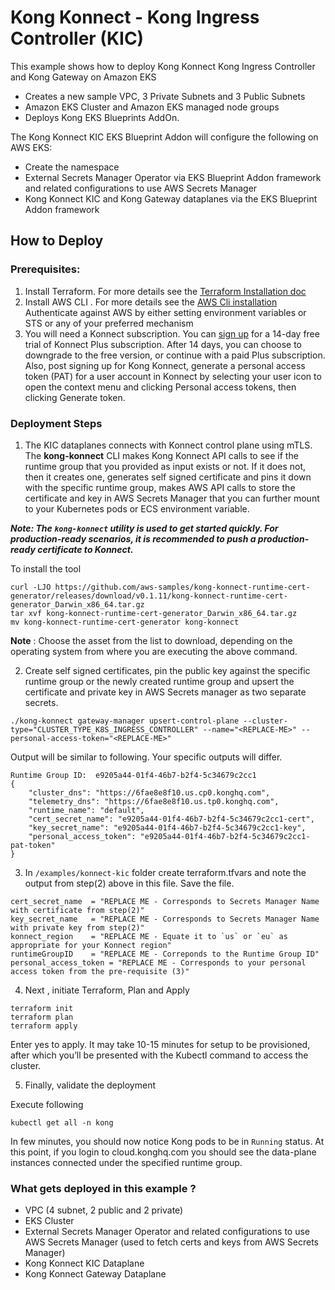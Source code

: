 # Kong Konnect - Kong Ingress Controller (KIC)

This example shows how to deploy Kong Konnect Kong Ingress Controller and Kong Gateway on Amazon EKS

* Creates a new sample VPC, 3 Private Subnets and 3 Public Subnets
* Amazon EKS Cluster and Amazon EKS managed node groups
* Deploys Kong EKS Blueprints AddOn.

The Kong Konnect KIC EKS Blueprint Addon will configure the following on  AWS EKS:
* Create the namespace
* External Secrets Manager Operator via EKS Blueprint Addon framework and related configurations to use AWS Secrets Manager
* Kong Konnect KIC and Kong Gateway dataplanes via the EKS Blueprint Addon framework


## How to Deploy

### Prerequisites:

1) Install Terraform. For more details see the [Terraform Installation doc](https://developer.hashicorp.com/terraform/tutorials/aws-get-started/install-cli)
2) Install AWS CLI . For more details see the [AWS Cli installation](https://docs.aws.amazon.com/cli/latest/userguide/getting-started-install.html) Authenticate against AWS by either setting environment variables or STS or any of your preferred mechanism
3) You will need a Konnect subscription. You can [sign up](https://konghq.com/products/kong-konnect/register?utm_medium=partner&utm_source=aws&utm_campaign=aws-devops-workshop-webinar) for a 14-day free trial of Konnect Plus subscription. After 14 days, you can choose to downgrade to the free version, or continue with a paid Plus subscription. Also, post signing up for Kong Konnect, generate a personal access token (PAT) for a user account in Konnect by selecting your user icon to open the context menu and clicking Personal access tokens, then clicking Generate token.

### Deployment Steps

1) The KIC dataplanes connects with Konnect control plane using mTLS. The **kong-konnect** CLI makes Kong Konnect API calls to see if the runtime group that you provided as input exists or not. If it does not, then it creates one, generates self signed certificate and pins it down with the specific runtime group, makes AWS API calls to store the certificate and key in AWS Secrets Manager that you can further mount to your Kubernetes pods or ECS environment variable.

***Note: The `kong-konnect` utility is used to get started quickly. For production-ready scenarios, it is recommended to push a production-ready certificate to Konnect.***

To install the tool


```
curl -LJO https://github.com/aws-samples/kong-konnect-runtime-cert-generator/releases/download/v0.1.11/kong-konnect-runtime-cert-generator_Darwin_x86_64.tar.gz
tar xvf kong-konnect-runtime-cert-generator_Darwin_x86_64.tar.gz
mv kong-konnect-runtime-cert-generator kong-konnect
```


**Note** : Choose the asset from the list to download, depending on the operating system from where you are executing the above command.

2) Create self signed certificates, pin the public key against the specific runtime group or the newly created runtime group and upsert the certificate and private key in AWS Secrets manager as two separate secrets.

```
./kong-konnect gateway-manager upsert-control-plane --cluster-type="CLUSTER_TYPE_K8S_INGRESS_CONTROLLER" --name="<REPLACE-ME>" --personal-access-token="<REPLACE-ME>"
```

Output will be similar to following. Your specific outputs will differ.

```
Runtime Group ID:  e9205a44-01f4-46b7-b2f4-5c34679c2cc1
{
    "cluster_dns": "https://6fae8e8f10.us.cp0.konghq.com",
    "telemetry_dns": "https://6fae8e8f10.us.tp0.konghq.com",
    "runtime_name": "default",
    "cert_secret_name": "e9205a44-01f4-46b7-b2f4-5c34679c2cc1-cert",
    "key_secret_name": "e9205a44-01f4-46b7-b2f4-5c34679c2cc1-key",
    "personal_access_token": "e9205a44-01f4-46b7-b2f4-5c34679c2cc1-pat-token"
}
```

3) In `/examples/konnect-kic` folder create terraform.tfvars and note the output from step(2) above in this file. Save the file.

```
cert_secret_name  = "REPLACE ME - Corresponds to Secrets Manager Name with certificate from step(2)"
key_secret_name   = "REPLACE ME - Corresponds to Secrets Manager Name with private key from step(2)"
konnect_region    = "REPLACE ME - Equate it to `us` or `eu` as appropriate for your Konnect region"
runtimeGroupID    = "REPLACE ME - Correponds to the Runtime Group ID"
personal_access_token = "REPLACE ME - Corresponds to your personal access token from the pre-requisite (3)"
```

4) Next , initiate Terraform, Plan and Apply

```
terraform init
terraform plan
terraform apply
```

Enter yes to apply. It may take 10-15 minutes for setup to be provisioned, after which you’ll be presented with the Kubectl command to access the cluster.

5) Finally, validate the deployment

Execute following

```
kubectl get all -n kong 
```

In few minutes, you should now notice Kong pods to be in `Running` status. At this point, if you login to cloud.konghq.com you should see the data-plane instances connected under the specified runtime group.



### What gets deployed in this example ?

* VPC (4 subnet, 2 public and 2 private)
* EKS Cluster
* External Secrets Manager Operator and related configurations to use AWS Secrets Manager (used to fetch certs and keys from AWS Secrets Manager)
* Kong Konnect KIC Dataplane
* Kong Konnect Gateway Dataplane